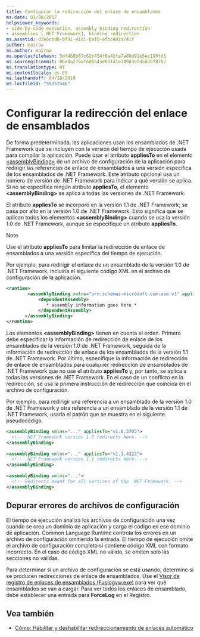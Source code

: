 ```yaml
---
title: Configurar la redirección del enlace de ensamblados
ms.date: 03/30/2017
helpviewer_keywords:
- side-by-side execution, assembly binding redirection
- assemblies [.NET Framework], binding redirection
ms.assetid: d266cbd8-bf91-41d1-baf0-afbc481a741f
author: mairaw
ms.author: mairaw
ms.openlocfilehash: 5df468b87c62f454f6a42fa7a80d92e5ec199fd1
ms.sourcegitcommit: 0be8a279af6d8a43e03141e349d3efd5d35f8767
ms.translationtype: HT
ms.contentlocale: es-ES
ms.lasthandoff: 04/18/2019
ms.locfileid: "59151546"
---
```

# <a name="configuring-assembly-binding-redirection"></a>Configurar la redirección del enlace de ensamblados
De forma predeterminada, las aplicaciones usan los ensamblados de .NET Framework que se incluyen con la versión del tiempo de ejecución usada para compilar la aplicación. Puede usar el atributo **appliesTo** en el elemento [\<assemblyBinding>](../../../docs/framework/configure-apps/file-schema/runtime/assemblybinding-element-for-runtime.md) de un archivo de configuración de la aplicación para redirigir las referencias de enlace de ensamblados a una versión específica de los ensamblados de .NET Framework. Este atributo opcional usa un número de versión de .NET Framework para indicar a qué versión se aplica. Si no se especifica ningún atributo **appliesTo**, el elemento **\<assemblyBinding>** se aplica a todas las versiones de .NET Framework.  
  
 El atributo **appliesTo** se incorporó en la versión 1.1 de .NET Framework; se pasa por alto en la versión 1.0 de .NET Framework. Esto significa que se aplican todos los elementos **\<assemblyBinding>** cuando se usa la versión 1.0 de .NET Framework, aunque se especifique un atributo **appliesTo**.  
  
> [!NOTE]
>  Use el atributo **appliesTo** para limitar la redirección de enlace de ensamblados a una versión específica del tiempo de ejecución.  
  
 Por ejemplo, para redirigir el enlace de un ensamblado de la versión 1.0 de .NET Framework, incluiría el siguiente código XML en el archivo de configuración de la aplicación.  
  
```xml  
<runtime>  
        <assemblyBinding xmlns="urn:schemas-microsoft-com:asm.v1" appliesTo="v1.0.3705">  
            <dependentAssembly>   
               * assembly information goes here *  
            </dependentAssembly>  
       </assemblyBinding>  
</runtime>  
```  
  
 Los elementos **\<assemblyBinding>** tienen en cuenta el orden. Primero debe especificar la información de redirección de enlace de los ensamblados de la versión 1.0 de .NET Framework, seguida de la información de redirección de enlace de los ensamblados de la versión 1.1 de .NET Framework. Por último, especifique la información de redirección de enlace de ensamblados para cualquier redirección de ensamblados de .NET Framework que no use el atributo **appliesTo** y, por tanto, se aplica a todas las versiones de .NET Framework. En el caso de un conflicto en la redirección, se usa la primera instrucción de redirección que coincida en el archivo de configuración.  
  
 Por ejemplo, para redirigir una referencia a un ensamblado de la versión 1.0 de .NET Framework y otra referencia a un ensamblado de la versión 1.1 de .NET Framework, usaría el patrón que se muestra en el siguiente pseudocódigo.  
  
```xml  
<assemblyBinding xmlns="..." appliesTo="v1.0.3705">   
  <!-- .NET Framework version 1.0 redirects here. -->   
</assemblyBinding>   
  
<assemblyBinding xmlns="..." appliesTo="v1.1.4322">   
  <!-- .NET Framework version 1.1 redirects here. -->   
</assemblyBinding>   
  
<assemblyBinding xmlns="...">   
  <!-- Redirects meant for all versions of the .NET Framework. -->   
</assemblyBinding>  
```  
  
## <a name="debugging-configuration-file-errors"></a>Depurar errores de archivos de configuración  
 El tiempo de ejecución analiza los archivos de configuración una vez cuando se crea un dominio de aplicación y carga el código en ese dominio de aplicación. Common Language Runtime controla los errores en un archivo de configuración omitiendo la entrada. El tiempo de ejecución omite el archivo de configuración completo si contiene código XML con formato incorrecto. En el caso de código XML no válido, se omiten solo las secciones no válidas.  
  
 Para determinar si un archivo de configuración se está usando, determine si se producen redirecciones de enlace de ensamblados. Use el [Visor de registro de enlaces de ensamblados (Fuslogvw.exe)](../../../docs/framework/tools/fuslogvw-exe-assembly-binding-log-viewer.md) para ver qué ensamblados se van a cargar. Para ver todos los enlaces de ensamblado, debe establecer una entrada para **ForceLog** en el Registro.  
  
## <a name="see-also"></a>Vea también

- [Cómo: Habilitar y deshabilitar redireccionamiento de enlaces automático](../../../docs/framework/configure-apps/how-to-enable-and-disable-automatic-binding-redirection.md)
